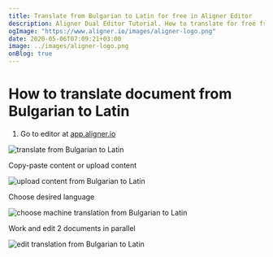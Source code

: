 ```yaml
---
title: Translate from Bulgarian to Latin for free in Aligner Editor
description: Aligner Dual Editor Tutorial. How to translate for free from Bulgarian to Latin. Aligner is multilingual document management platform. 
ogImage: "https://www.aligner.io/images/aligner-logo.png"
date: 2020-05-06T07:09:21+03:00
image: ../images/aligner-logo.png
onBlog: true
---
```


# How to translate document from Bulgarian to Latin

1. Go to editor at [app.aligner.io](https://app.aligner.io "Aligner App web page")

![translate from Bulgarian to Latin](../aligner-blank-editor.png "translate from Bulgarian to Latin")

Copy-paste content or upload content

![upload content from Bulgarian to Latin](../aligner-uploaded-document.png "upload content from Bulgarian to Latin")

Choose desired language

![choose machine translation from Bulgarian to Latin](../aligner-language-dropdown.png "choose machine translation from Bulgarian to Latin")

Work and edit 2 documents in parallel

![edit translation from Bulgarian to Latin](../aligner-double-sitded-editor.png "edit translation from Bulgarian to Latin")

